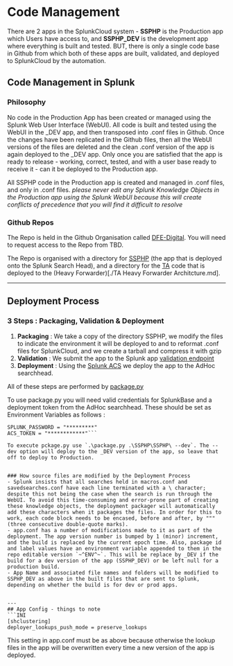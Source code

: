 # Code Management

There are 2 apps in the SplunkCloud system - **SSPHP** is the Production app which Users have access to, and **SSPHP_DEV** is the development app where everything is built and tested. BUT, there is only a single code base in Github from which both of these apps are built, validated, and deployed to SplunkCloud by the automation.

## Code Management in Splunk

### Philosophy
No code in the Production App has been created or managed using the Splunk Web User Interface (WebUI). All code is built and tested using the WebUI in the _DEV app, and then transposed into .conf files in Github. Once the changes have been replicated in the Github files, then all the WebUI versions of the files are deleted and the clean .conf version of the app is again deployed to the _DEV app. Only once you are satisfied that the app is ready to release - working, correct, tested, and with a user base ready to receive it - can it be deployed to the Production app.

All SSPHP code in the Production app is created and managed in .conf files, and only in .conf files. *please never edit any Splunk Knowledge Objects in the Production app using the Splunk WebUI because this will create conflicts of precedence that you will find it difficult to resolve*


### Github Repos
The Repo is held in the Github Organisation called [DFE-Digital](https://github.com/DFE-Digital/service-security-posture-hardening). You will need to request access to the Repo from TBD.

The Repo is organised with a directory for [SSPHP](./SSPHP) (the app that is deployed onto the Splunk Search Head), and a directory for the [TA](./TA_SSPHP) code that is deployed to the (Heavy Forwarder)[./TA Heavy Forwarder Architcture.md].

---
## Deployment Process

### 3 Steps : Packaging, Validation & Deployment

1. **Packaging** : We take a copy of the directory SSPHP, we modify the files to indicate the environment it will be deployed to and to reformat .conf files for SplunkCloud, and we create a tarball and compress it with gzip
2. **Validation** : We submit the app to the Splunk app [validation endpoint](https://dev.splunk.com/enterprise/docs/releaseapps/cloudvetting/)
3. **Deployment** : Using the [Splunk ACS](https://docs.splunk.com/Documentation/SplunkCloud/9.0.2303/Config/ACSIntro) we deploy the app to the AdHoc searchhead. 

All of these steps are performed by [package.py](../package.py)

To use package.py you will need valid credentials for SplunkBase and a deployment token from the AdHoc searchhead. These should be set as Environment Variables as follows :
```SPLUNK_USER = "********"
SPLUNK_PASSWORD = "*********"
ACS_TOKEN = "************"```

To execute pckage.py use `.\package.py .\SSPHP\SSPHP\ --dev`. The --dev option will deploy to the _DEV version of the app, so leave that off to deploy to Production.


### How source files are modified by the Deployment Process
- Splunk insists that all searches held in macros.conf and savedsearches.conf have each line terminated with a \ character; despite this not being the case when the search is run through the WebUI. To avoid this time-consuming and error-prone part of creating these knowledge objects, the deployment packager will automatically add these characters when it packages the files. In order for this to work, each code block needs to be encased, before and after, by """ (three consecutive double-quote marks).
- app.conf has a number of modifications made to it as part of the deployment. The app version number is bumped by 1 (minor) increment, and the build is replaced by the current epoch time. Also, package id and label values have an environment variable appended to them in the repo editable version `~^ENV^~`. This will be replace by _DEV if the build for a dev version of the app (SSPHP_DEV) or be left null for a production build.
- App Name and associated file names and folders will be modified to SSPHP_DEV as above in the built files that are sent to Splunk, depending on whether the build is for dev or prod apps.


---
## App Config - things to note
```INI
[shclustering]
deployer_lookups_push_mode = preserve_lookups
```

This setting in app.conf must be as above because otherwise the lookup files in the app will be overwritten every time a new version of the app is deployed.